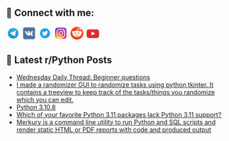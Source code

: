 ## 🔎 Connect with me:
[<img src="https://github.com/bullbesh/bullbesh/blob/main/images/Telegram.png" width="32" height="32" />](https://t.me/bullbesh)
[<img src="https://github.com/bullbesh/bullbesh/blob/main/images/VK.png" width="32" height="32" />](https://vk.com/bullbesh)
[<img src="https://github.com/bullbesh/bullbesh/blob/main/images/Twitter.png" width="32" height="32" />](https://twitter.com/bullbesh1)
[<img src="https://github.com/bullbesh/bullbesh/blob/main/images/Instagram.png" width="32" height="32" />](https://www.instagram.com/bullbesh)
[<img src="https://github.com/bullbesh/bullbesh/blob/main/images/Reddit.png" width="32" height="32" />](https://www.reddit.com/user/bullbesh)
[<img src="https://github.com/bullbesh/bullbesh/blob/main/images/YouTube.png" width="32" height="32" />](https://www.youtube.com/channel/UCtfjRs6uzgq5mfm8S06WTcg)

## 📕 Latest r/Python Posts
<!-- BLOG-POST-LIST:START -->
- [Wednesday Daily Thread: Beginner questions](https://www.reddit.com/r/Python/comments/y1oht5/wednesday_daily_thread_beginner_questions/)
- [I made a randomizer GUI to randomize tasks using python tkinter. It contains a treeview to keep track of the tasks/things you randomize which you can edit.](https://www.reddit.com/r/Python/comments/y1mbsv/i_made_a_randomizer_gui_to_randomize_tasks_using/)
- [Python 3.10.8](https://www.reddit.com/r/Python/comments/y1lu0b/python_3108/)
- [Which of your favorite Python 3.11 packages lack Python 3.11 support?](https://www.reddit.com/r/Python/comments/y1ldtp/which_of_your_favorite_python_311_packages_lack/)
- [Merkury is a command line utility to run Python and SQL scripts and render static HTML or PDF reports with code and produced output](https://www.reddit.com/r/Python/comments/y1jgbo/merkury_is_a_command_line_utility_to_run_python/)
<!-- BLOG-POST-LIST:END -->
